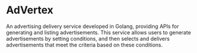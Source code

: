 # AdVertex

An advertising delivery service developed in Golang, providing APIs for generating and listing advertisements. This service allows users to generate advertisements by setting conditions, and then selects and delivers advertisements that meet the criteria based on these conditions.
